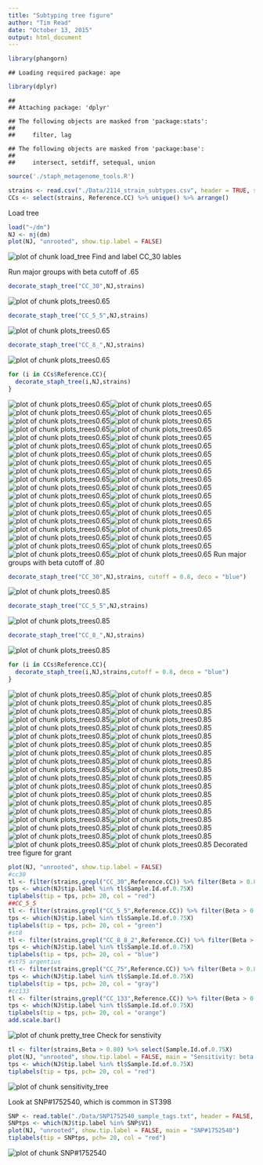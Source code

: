 ```yaml
---
title: "Subtyping tree figure"
author: "Tim Read"
date: "October 13, 2015"
output: html_document
---
```




```r
library(phangorn)
```

```
## Loading required package: ape
```

```r
library(dplyr)
```

```
## 
## Attaching package: 'dplyr'
```

```
## The following objects are masked from 'package:stats':
## 
##     filter, lag
```

```
## The following objects are masked from 'package:base':
## 
##     intersect, setdiff, setequal, union
```

```r
source('./staph_metagenome_tools.R')
```




```r
strains <- read.csv("./Data/2114_strain_subtypes.csv", header = TRUE, stringsAsFactors = FALSE)
CCs <- select(strains, Reference.CC) %>% unique() %>% arrange()
```

Load tree


```r
load("~/dm")
NJ <- nj(dm)
plot(NJ, "unrooted", show.tip.label = FALSE)
```

![plot of chunk load_tree](figure/load_tree-1.png)
 Find and label CC_30 lables
 
 Run major groups with beta cutoff of .65

```r
decorate_staph_tree("CC_30",NJ,strains)
```

![plot of chunk plots_trees0.65](figure/plots_trees0.65-1.png)

```r
decorate_staph_tree("CC_5_5",NJ,strains)
```

![plot of chunk plots_trees0.65](figure/plots_trees0.65-2.png)

```r
decorate_staph_tree("CC_8_",NJ,strains)
```

![plot of chunk plots_trees0.65](figure/plots_trees0.65-3.png)

```r
for (i in CCs$Reference.CC){
  decorate_staph_tree(i,NJ,strains)
}
```

![plot of chunk plots_trees0.65](figure/plots_trees0.65-4.png)![plot of chunk plots_trees0.65](figure/plots_trees0.65-5.png)![plot of chunk plots_trees0.65](figure/plots_trees0.65-6.png)![plot of chunk plots_trees0.65](figure/plots_trees0.65-7.png)![plot of chunk plots_trees0.65](figure/plots_trees0.65-8.png)![plot of chunk plots_trees0.65](figure/plots_trees0.65-9.png)![plot of chunk plots_trees0.65](figure/plots_trees0.65-10.png)![plot of chunk plots_trees0.65](figure/plots_trees0.65-11.png)![plot of chunk plots_trees0.65](figure/plots_trees0.65-12.png)![plot of chunk plots_trees0.65](figure/plots_trees0.65-13.png)![plot of chunk plots_trees0.65](figure/plots_trees0.65-14.png)![plot of chunk plots_trees0.65](figure/plots_trees0.65-15.png)![plot of chunk plots_trees0.65](figure/plots_trees0.65-16.png)![plot of chunk plots_trees0.65](figure/plots_trees0.65-17.png)![plot of chunk plots_trees0.65](figure/plots_trees0.65-18.png)![plot of chunk plots_trees0.65](figure/plots_trees0.65-19.png)![plot of chunk plots_trees0.65](figure/plots_trees0.65-20.png)![plot of chunk plots_trees0.65](figure/plots_trees0.65-21.png)![plot of chunk plots_trees0.65](figure/plots_trees0.65-22.png)![plot of chunk plots_trees0.65](figure/plots_trees0.65-23.png)![plot of chunk plots_trees0.65](figure/plots_trees0.65-24.png)![plot of chunk plots_trees0.65](figure/plots_trees0.65-25.png)![plot of chunk plots_trees0.65](figure/plots_trees0.65-26.png)![plot of chunk plots_trees0.65](figure/plots_trees0.65-27.png)![plot of chunk plots_trees0.65](figure/plots_trees0.65-28.png)![plot of chunk plots_trees0.65](figure/plots_trees0.65-29.png)![plot of chunk plots_trees0.65](figure/plots_trees0.65-30.png)![plot of chunk plots_trees0.65](figure/plots_trees0.65-31.png)![plot of chunk plots_trees0.65](figure/plots_trees0.65-32.png)![plot of chunk plots_trees0.65](figure/plots_trees0.65-33.png)![plot of chunk plots_trees0.65](figure/plots_trees0.65-34.png)![plot of chunk plots_trees0.65](figure/plots_trees0.65-35.png)![plot of chunk plots_trees0.65](figure/plots_trees0.65-36.png)![plot of chunk plots_trees0.65](figure/plots_trees0.65-37.png)![plot of chunk plots_trees0.65](figure/plots_trees0.65-38.png)![plot of chunk plots_trees0.65](figure/plots_trees0.65-39.png)![plot of chunk plots_trees0.65](figure/plots_trees0.65-40.png)![plot of chunk plots_trees0.65](figure/plots_trees0.65-41.png)
Run major groups with beta cutoff of .80

```r
decorate_staph_tree("CC_30",NJ,strains, cutoff = 0.8, deco = "blue")
```

![plot of chunk plots_trees0.85](figure/plots_trees0.85-1.png)

```r
decorate_staph_tree("CC_5_5",NJ,strains)
```

![plot of chunk plots_trees0.85](figure/plots_trees0.85-2.png)

```r
decorate_staph_tree("CC_8_",NJ,strains)
```

![plot of chunk plots_trees0.85](figure/plots_trees0.85-3.png)

```r
for (i in CCs$Reference.CC){
  decorate_staph_tree(i,NJ,strains,cutoff = 0.8, deco = "blue")
}
```

![plot of chunk plots_trees0.85](figure/plots_trees0.85-4.png)![plot of chunk plots_trees0.85](figure/plots_trees0.85-5.png)![plot of chunk plots_trees0.85](figure/plots_trees0.85-6.png)![plot of chunk plots_trees0.85](figure/plots_trees0.85-7.png)![plot of chunk plots_trees0.85](figure/plots_trees0.85-8.png)![plot of chunk plots_trees0.85](figure/plots_trees0.85-9.png)![plot of chunk plots_trees0.85](figure/plots_trees0.85-10.png)![plot of chunk plots_trees0.85](figure/plots_trees0.85-11.png)![plot of chunk plots_trees0.85](figure/plots_trees0.85-12.png)![plot of chunk plots_trees0.85](figure/plots_trees0.85-13.png)![plot of chunk plots_trees0.85](figure/plots_trees0.85-14.png)![plot of chunk plots_trees0.85](figure/plots_trees0.85-15.png)![plot of chunk plots_trees0.85](figure/plots_trees0.85-16.png)![plot of chunk plots_trees0.85](figure/plots_trees0.85-17.png)![plot of chunk plots_trees0.85](figure/plots_trees0.85-18.png)![plot of chunk plots_trees0.85](figure/plots_trees0.85-19.png)![plot of chunk plots_trees0.85](figure/plots_trees0.85-20.png)![plot of chunk plots_trees0.85](figure/plots_trees0.85-21.png)![plot of chunk plots_trees0.85](figure/plots_trees0.85-22.png)![plot of chunk plots_trees0.85](figure/plots_trees0.85-23.png)![plot of chunk plots_trees0.85](figure/plots_trees0.85-24.png)![plot of chunk plots_trees0.85](figure/plots_trees0.85-25.png)![plot of chunk plots_trees0.85](figure/plots_trees0.85-26.png)![plot of chunk plots_trees0.85](figure/plots_trees0.85-27.png)![plot of chunk plots_trees0.85](figure/plots_trees0.85-28.png)![plot of chunk plots_trees0.85](figure/plots_trees0.85-29.png)![plot of chunk plots_trees0.85](figure/plots_trees0.85-30.png)![plot of chunk plots_trees0.85](figure/plots_trees0.85-31.png)![plot of chunk plots_trees0.85](figure/plots_trees0.85-32.png)![plot of chunk plots_trees0.85](figure/plots_trees0.85-33.png)![plot of chunk plots_trees0.85](figure/plots_trees0.85-34.png)![plot of chunk plots_trees0.85](figure/plots_trees0.85-35.png)![plot of chunk plots_trees0.85](figure/plots_trees0.85-36.png)![plot of chunk plots_trees0.85](figure/plots_trees0.85-37.png)![plot of chunk plots_trees0.85](figure/plots_trees0.85-38.png)![plot of chunk plots_trees0.85](figure/plots_trees0.85-39.png)![plot of chunk plots_trees0.85](figure/plots_trees0.85-40.png)![plot of chunk plots_trees0.85](figure/plots_trees0.85-41.png)
Decorated tree figure for grant


```r
plot(NJ, "unrooted", show.tip.label = FALSE)
#cc30
tl <- filter(strains,grepl("CC_30",Reference.CC)) %>% filter(Beta > 0.80) %>% select(Sample.Id.of.0.75X)
tps <- which(NJ$tip.label %in% tl$Sample.Id.of.0.75X)
tiplabels(tip = tps, pch= 20, col = "red")
##CC_5_5
tl <- filter(strains,grepl("CC_5_5",Reference.CC)) %>% filter(Beta > 0.80) %>% select(Sample.Id.of.0.75X)
tps <- which(NJ$tip.label %in% tl$Sample.Id.of.0.75X)
tiplabels(tip = tps, pch= 20, col = "green")
#st8
tl <- filter(strains,grepl("CC_8_8_2",Reference.CC)) %>% filter(Beta > 0.80) %>% select(Sample.Id.of.0.75X)
tps <- which(NJ$tip.label %in% tl$Sample.Id.of.0.75X)
tiplabels(tip = tps, pch= 20, col = "blue")
#st75 argentius
tl <- filter(strains,grepl("CC_75",Reference.CC)) %>% filter(Beta > 0.80) %>% select(Sample.Id.of.0.75X)
tps <- which(NJ$tip.label %in% tl$Sample.Id.of.0.75X)
tiplabels(tip = tps, pch= 20, col = "gray")
#cc133
tl <- filter(strains,grepl("CC_133",Reference.CC)) %>% filter(Beta > 0.80) %>% select(Sample.Id.of.0.75X)
tps <- which(NJ$tip.label %in% tl$Sample.Id.of.0.75X)
tiplabels(tip = tps, pch= 20, col = "orange")
add.scale.bar()
```

![plot of chunk pretty_tree](figure/pretty_tree-1.png)
Check for senstivity


```r
tl <- filter(strains,Beta > 0.80) %>% select(Sample.Id.of.0.75X)
plot(NJ, "unrooted", show.tip.label = FALSE, main = "Sensitivity: beta > 0.65")
tps <- which(NJ$tip.label %in% tl$Sample.Id.of.0.75X)
tiplabels(tip = tps, pch= 20, col = "red")
```

![plot of chunk sensitivity_tree](figure/sensitivity_tree-1.png)

Look at SNP#1752540, which is common in ST398

```r
SNP <- read.table("./Data/SNP1752540_sample_tags.txt", header = FALSE, stringsAsFactors = FALSE)
SNPtps <- which(NJ$tip.label %in% SNP$V1)
plot(NJ, "unrooted", show.tip.label = FALSE, main = "SNP#1752540")
tiplabels(tip = SNPtps, pch= 20, col = "red")
```

![plot of chunk SNP#1752540](figure/SNP#1752540-1.png)
